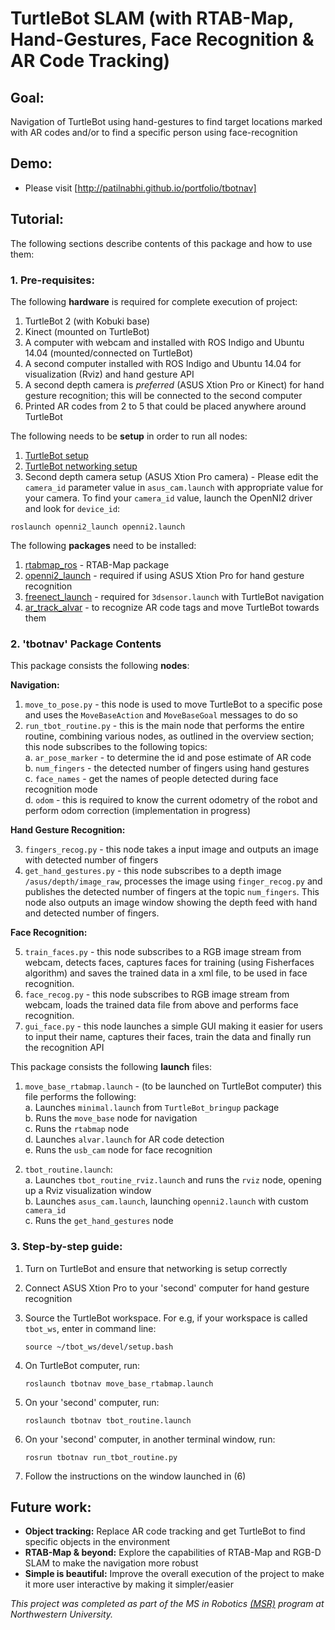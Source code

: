 # TurtleBot SLAM (with RTAB-Map, Hand-Gestures, Face Recognition & AR Code Tracking)

## Goal:

Navigation of TurtleBot using hand-gestures to find target locations marked with AR codes and/or to find a specific person using face-recognition

## Demo:

* Please visit [http://patilnabhi.github.io/portfolio/tbotnav]

<!-- ## Overview:

Refer to my portfolio entry at http://patilnabhi.github.io/portfolio/tbotnav -->

## Tutorial:

The following sections describe contents of this package and how to use them:

### 1. Pre-requisites:

The following **hardware** is required for complete execution of project:

1. TurtleBot 2 (with Kobuki base)
2. Kinect (mounted on TurtleBot)
3. A computer with webcam and installed with ROS Indigo and Ubuntu 14.04 (mounted/connected on TurtleBot)
4. A second computer installed with ROS Indigo and Ubuntu 14.04 for visualization (Rviz) and hand gesture API
5. A second depth camera is *preferred* (ASUS Xtion Pro or Kinect) for hand gesture recognition; this will be connected to the second computer
6. Printed AR codes from 2 to 5 that could be placed anywhere around TurtleBot

The following needs to be **setup** in order to run all nodes:

1. [TurtleBot setup]
2. [TurtleBot networking setup]
3. Second depth camera setup (ASUS Xtion Pro camera) - Please edit the `camera_id` parameter value in `asus_cam.launch` with appropriate value for your camera. To find your `camera_id` value, launch the OpenNI2 driver and look for `device_id`:
```
roslaunch openni2_launch openni2.launch
```

The following **packages** need to be installed:

1. [rtabmap_ros] - RTAB-Map package 
2. [openni2_launch] - required if using ASUS Xtion Pro for hand gesture recognition
3. [freenect_launch] - required for `3dsensor.launch` with TurtleBot navigation
4. [ar_track_alvar] - to recognize AR code tags and move TurtleBot towards them

### 2. 'tbotnav' Package Contents

This package consists the following **nodes**:

**Navigation:**

1. `move_to_pose.py` - this node is used to move TurtleBot to a specific pose and uses the `MoveBaseAction` and `MoveBaseGoal` messages to do so
2. `run_tbot_routine.py` - this is the main node that performs the entire routine, combining various nodes, as outlined in the overview section; this node subscribes to the following topics:  
    a. `ar_pose_marker` - to determine the id and pose estimate of AR code  
    b. `num_fingers` - the detected number of fingers using hand gestures  
    c. `face_names` - get the names of people detected during face recognition mode  
    d.  `odom` - this is required to know the current odometry of the robot and perform odom correction (implementation in progress)  
     
**Hand Gesture Recognition:**

3. `fingers_recog.py` - this node takes a input image and outputs an image with detected number of fingers
4. `get_hand_gestures.py` - this node subscribes to a depth image `/asus/depth/image_raw`, processes the image using `finger_recog.py` and publishes the detected number of fingers at the topic `num_fingers`. This node also outputs an image window showing the depth feed with hand and detected number of fingers.

**Face Recognition:**

5. `train_faces.py` - this node subscribes to a RGB image stream from webcam, detects faces, captures faces for training (using Fisherfaces algorithm) and saves the trained data in a xml file, to be used in face recognition.
6. `face_recog.py` - this node subscribes to RGB image stream from webcam, loads the trained data file from above and performs face recognition.
7. `gui_face.py` - this node launches a simple GUI making it easier for users to input their name, captures their faces, train the data and finally run the recognition API

This package consists the following **launch** files:

1. `move_base_rtabmap.launch` - (to be launched on TurtleBot computer) this file performs the following:  
    a. Launches `minimal.launch` from `TurtleBot_bringup` package  
    b. Runs the `move_base` node for navigation  
    c. Runs the `rtabmap` node  
    d. Launches `alvar.launch` for AR code detection  
    e. Runs the `usb_cam` node for face recognition  

2. `tbot_routine.launch`:  
    a. Launches `tbot_routine_rviz.launch` and runs the `rviz` node, opening up a Rviz visualization window  
    b. Launches `asus_cam.launch`, launching `openni2.launch` with custom `camera_id`  
    c. Runs the `get_hand_gestures` node  

<!-- This package consists the following *config* files:

1. `costmap_params.yaml`
2. `global_costmap_params.yaml`
3. `local_costmap_params.yaml`
4. `base_local_planner.yaml`
5. `global_planner_params.yaml`
6. `move_base_params.yaml`
7. `dwa_planner_params.yaml`
8. `tbot_rtabmap.rviz` -->

### 3. Step-by-step guide:

1. Turn on TurtleBot and ensure that networking is setup correctly  

2. Connect ASUS Xtion Pro to your 'second' computer for hand gesture recognition  

3. Source the TurtleBot workspace. For e.g, if your workspace is called `tbot_ws`, enter in command line:  
    ```
    source ~/tbot_ws/devel/setup.bash
    ```  

4. On TurtleBot computer, run:  
    ```
    roslaunch tbotnav move_base_rtabmap.launch
    ```  

5. On your 'second' computer, run:  
    ```
    roslaunch tbotnav tbot_routine.launch
    ```  

6. On your 'second' computer, in another terminal window, run:  
    ```
    rosrun tbotnav run_tbot_routine.py
    ```  

7. Follow the instructions on the window launched in (6)


## Future work:
    
* **Object tracking:** Replace AR code tracking and get TurtleBot to find specific objects in the environment
* **RTAB-Map & beyond:** Explore the capabilities of RTAB-Map and RGB-D SLAM to make the navigation more robust
* **Simple is beautiful:** Improve the overall execution of the project to make it more user interactive by making it simpler/easier

*This project was completed as part of the MS in Robotics [(MSR)] program at Northwestern University.*

[http://patilnabhi.github.io/portfolio/tbotnav]: [http://patilnabhi.github.io/portfolio/tbotnav]
[TurtleBot packages]: http://wiki.ros.org/turtlebot_navigation
[rtabmap_ros]: http://wiki.ros.org/rtabmap_ros
[openni2_launch]: http://wiki.ros.org/openni2_launch
[freenect_launch]: http://wiki.ros.org/freenect_launch
[ar_track_alvar]: http://wiki.ros.org/ar_track_alvar
[TurtleBot setup]: http://wiki.ros.org/turtlebot/Tutorials/indigo
[TurtleBot networking setup]: http://wiki.ros.org/turtlebot/Tutorials/indigo/Network%20Configuration
[(MSR)]: http://www.mccormick.northwestern.edu/robotics/meet-students/profiles-2015-2016/patil-abhishek.html
